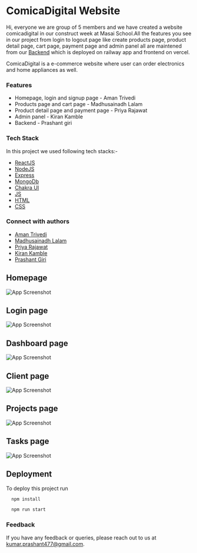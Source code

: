 # ComicaDigital Website
Hi, everyone we are group of 5 members and we have created a website comicadigital in our construct week at Masai School.All the features you see in our project from login to logout page like create products page, product detail page, cart page, payment page and admin panel all are maintened from our [Backend](https://github.com/pg570/ComicaDigitalBackend) which is deployed on railway app and frontend on vercel.

ComicaDigital is a e-commerce website where user can order electronics and home appliances as well.

### Features
- Homepage, login and signup page - Aman Trivedi
- Products page and cart page - Madhusainadh Lalam
- Product detail page and payment page - Priya Rajawat
- Admin panel - Kiran Kamble
- Backend - Prashant giri


### Tech Stack

In this project we used following tech stacks:- 
- [ReactJS](https://reactjs.org/)
- [NodeJS](https://nodejs.org/en/)
- [Express](https://expressjs.com/)
- [MongoDb](https://www.mongodb.com/)
- [Chakra UI](https://chakra-ui.com/)
- [JS](https://developer.mozilla.org/en-US/docs/Web/JavaScript)
- [HTML](https://developer.mozilla.org/en-US/docs/Web/HTML)
- [CSS](https://developer.mozilla.org/en-US/docs/Web/CSS)





### Connect with authors

- [Aman Trivedi](https://github.com/atrivedi8988)
- [Madhusainadh Lalam](https://github.com/Madhusainadh)
- [Priya Rajawat](https://github.com/priyarajawat)
- [Kiran Kamble](https://github.com/kiranwithcode)
- [Prashant Giri](https://github.com/pg570)

## Homepage

![App Screenshot](https://i.postimg.cc/FRN5h3b0/Screenshot-345.jpg)

## Login page

![App Screenshot](https://i.postimg.cc/WpM3TwMf/Screenshot-351.jpg)

## Dashboard page

![App Screenshot](https://i.postimg.cc/gcwVDQbL/Screenshot-347.jpg)

## Client page

![App Screenshot](https://i.postimg.cc/fWBbVTrx/Screenshot-353.jpg)

## Projects page

![App Screenshot](https://i.postimg.cc/4ynBbxbY/Screenshot-352.jpg)

## Tasks page

![App Screenshot](https://i.postimg.cc/wMZ8DPJd/Screenshot-350.jpg)


## Deployment

To deploy this project run

```bash
  npm install
```

```bash
  npm run start
```


### Feedback

If you have any feedback or queries, please reach out to us at kumar.prashant477@gmail.com.

